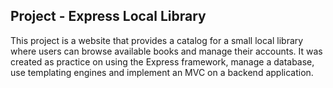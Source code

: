 ## Project - Express Local Library

This project is a website that provides a catalog for a small local library where users can browse available books and manage their accounts. It was created as practice on using the Express framework, manage a database, use templating engines and implement an MVC on a backend application.
